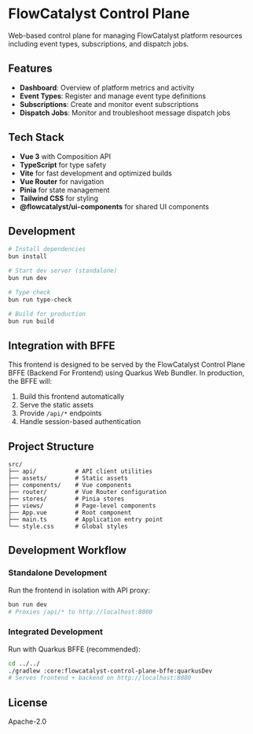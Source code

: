 # FlowCatalyst Control Plane

Web-based control plane for managing FlowCatalyst platform resources including event types, subscriptions, and dispatch jobs.

## Features

- **Dashboard**: Overview of platform metrics and activity
- **Event Types**: Register and manage event type definitions
- **Subscriptions**: Create and monitor event subscriptions
- **Dispatch Jobs**: Monitor and troubleshoot message dispatch jobs

## Tech Stack

- **Vue 3** with Composition API
- **TypeScript** for type safety
- **Vite** for fast development and optimized builds
- **Vue Router** for navigation
- **Pinia** for state management
- **Tailwind CSS** for styling
- **@flowcatalyst/ui-components** for shared UI components

## Development

```bash
# Install dependencies
bun install

# Start dev server (standalone)
bun run dev

# Type check
bun run type-check

# Build for production
bun run build
```

## Integration with BFFE

This frontend is designed to be served by the FlowCatalyst Control Plane BFFE (Backend For Frontend) using Quarkus Web Bundler. In production, the BFFE will:

1. Build this frontend automatically
2. Serve the static assets
3. Provide `/api/*` endpoints
4. Handle session-based authentication

## Project Structure

```
src/
├── api/           # API client utilities
├── assets/        # Static assets
├── components/    # Vue components
├── router/        # Vue Router configuration
├── stores/        # Pinia stores
├── views/         # Page-level components
├── App.vue        # Root component
├── main.ts        # Application entry point
└── style.css      # Global styles
```

## Development Workflow

### Standalone Development
Run the frontend in isolation with API proxy:
```bash
bun run dev
# Proxies /api/* to http://localhost:8080
```

### Integrated Development
Run with Quarkus BFFE (recommended):
```bash
cd ../../
./gradlew :core:flowcatalyst-control-plane-bffe:quarkusDev
# Serves frontend + backend on http://localhost:8080
```

## License

Apache-2.0
